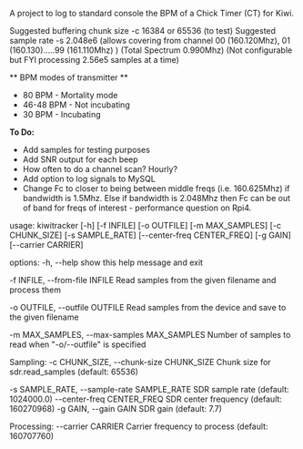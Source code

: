 A project to log to standard console the BPM of a Chick Timer (CT) for Kiwi.

Suggested buffering chunk size -c 16384 or 65536 (to test)
Suggested sample rate -s 2.048e6 (allows covering from channel 00 (160.120Mhz), 01 (160.130).....99 (161.110Mhz) ) (Total Spectrum 0.990Mhz)
(Not configurable but FYI processing 2.56e5 samples at a time)

** BPM modes of transmitter **
* 80 BPM - Mortality mode
* 46-48 BPM - Not incubating
* 30 BPM - Incubating

**To Do:**
* Add samples for testing purposes
* Add SNR output for each beep
* How often to do a channel scan? Hourly?
* Add option to log signals to MySQL
* Change Fc to closer to being between middle freqs (i.e. 160.625Mhz) if bandwidth is 1.5Mhz. Else if bandwidth is 2.048Mhz then Fc can be out of band for freqs of interest - performance question on Rpi4.

usage: kiwitracker [-h] [-f INFILE] [-o OUTFILE] [-m MAX_SAMPLES] [-c CHUNK_SIZE] [-s SAMPLE_RATE] [--center-freq CENTER_FREQ] [-g GAIN] [--carrier CARRIER]

options:
  -h, --help            show this help message and exit
  
  -f INFILE, --from-file INFILE
                        Read samples from the given filename and process them
                        
  -o OUTFILE, --outfile OUTFILE
                        Read samples from the device and save to the given filename
                        
  -m MAX_SAMPLES, --max-samples MAX_SAMPLES
                        Number of samples to read when "-o/--outfile" is specified

Sampling:
  -c CHUNK_SIZE, --chunk-size CHUNK_SIZE
                        Chunk size for sdr.read_samples (default: 65536)
                        
  -s SAMPLE_RATE, --sample-rate SAMPLE_RATE
                        SDR sample rate (default: 1024000.0)
  --center-freq CENTER_FREQ
                        SDR center frequency (default: 160270968)
  -g GAIN, --gain GAIN  SDR gain (default: 7.7)

Processing:
  --carrier CARRIER     Carrier frequency to process (default: 160707760)
